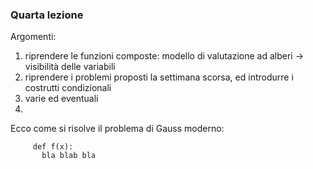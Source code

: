 ### Quarta lezione

Argomenti:

1. riprendere le funzioni composte: modello di valutazione ad alberi -> visibilità delle variabili
2. riprendere i problemi proposti la settimana scorsa, ed introdurre i costrutti condizionali
3. varie ed eventuali
4. 

Ecco come si risolve il problema di Gauss moderno:

```
     def f(x):
       bla blab bla
```

